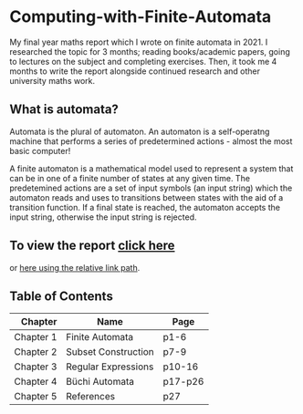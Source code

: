 # Computing-with-Finite-Automata
My final year maths report which I wrote on finite automata in 2021. 
I researched the topic for 3 months; reading books/academic papers, going to
lectures on the subject and completing exercises. Then,
it took me 4 months to write the report alongside continued research and
other university maths work. 

## What is automata?
Automata is the plural of automaton. 
An automaton is a self-operatng machine that performs a series of predetermined actions - 
almost the most basic computer! 

A finite automaton is a mathematical model
used to represent a system that can be in one of a finite number of states at 
any given time.
The predetemined actions are a set of input symbols (an input string)
which the automaton reads 
and uses to transitions between states with the aid of a transition function.
If a final state is reached, the automaton accepts the input string,
otherwise the input string is rejected. 


## To view the report [click here](https://github.com/tuulaflynn/Computing-with-Finite-Automata/blob/master/computing_with_finite_automata_report.pdf)
or [here using the relative link path](computing_with_finite_automata_report.pdf).

## Table of Contents
| Chapter   | Name                | Page    |
|----------:|---------------------|---------|
| Chapter 1 | Finite Automata     | p1-6    |
| Chapter 2 | Subset Construction | p7-9    |
| Chapter 3 | Regular Expressions | p10-16  |
| Chapter 4 | Büchi Automata      | p17-p26 |
| Chapter 5 | References          | p27     |
